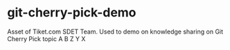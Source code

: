 # git-cherry-pick-demo
Asset of Tiket.com SDET Team. Used to demo on knowledge sharing on Git Cherry Pick topic
A
B
Z
Y
X


